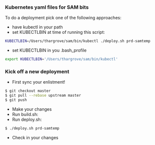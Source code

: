 ### Kubernetes yaml files for SAM bits

To do a deployment pick one of the following approaches:

* have kubectl in your path
* set KUBECTLBIN at time of running this script:

```sh
KUBECTLBIN=/Users/thargrove/sam/bin/kubectl ./deploy.sh prd-samtemp
```

* set KUBECTLBIN in you .bash_profile

```sh
export KUBECTLBIN='/Users/thargrove/sam/bin/kubectl'
```

### Kick off a new deployment

* First sync your enlistment!

```sh
$ git checkout master
$ git pull --rebase upstream master
$ git push
```

* Make your changes
* Run build.sh:
* Run deploy.sh:

```sh
$ ./deploy.sh prd-samtemp
```

* Check in your changes
